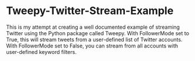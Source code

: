 # Tweepy-Twitter-Stream-Example
This is my attempt at creating a well documented example of streaming Twitter using the Python package called Tweepy. With FollowerMode set to True, this will stream tweets from a user-defined list of Twitter accounts. With FollowerMode set to False, you can stream from all accounts with user-defined keyword filters.
